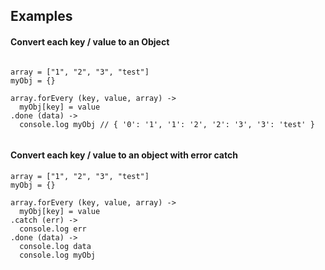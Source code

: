 ## Examples


#### Convert each key / value to an Object

```coffee-script

array = ["1", "2", "3", "test"]
myObj = {}

array.forEvery (key, value, array) ->
  myObj[key] = value
.done (data) ->
  console.log myObj // { '0': '1', '1': '2', '2': '3', '3': 'test' }


```

#### Convert each key / value to an object with error catch

```coffee-script
array = ["1", "2", "3", "test"]
myObj = {}

array.forEvery (key, value, array) ->
  myObj[key] = value
.catch (err) ->
  console.log err
.done (data) ->
  console.log data
  console.log myObj
```